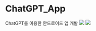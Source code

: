 # ChatGPT_App
ChatGPT를 이용한 안드로이드 앱 개발
 <img src="https://img.shields.io/badge/AndroidStudio-3DDC84?style=flat&logo=android&logoColor=white"/>
  <img src="https://img.shields.io/badge/ChatGpt-0066FF?style=flat&logo=chatbot&logoColor=white"/>
